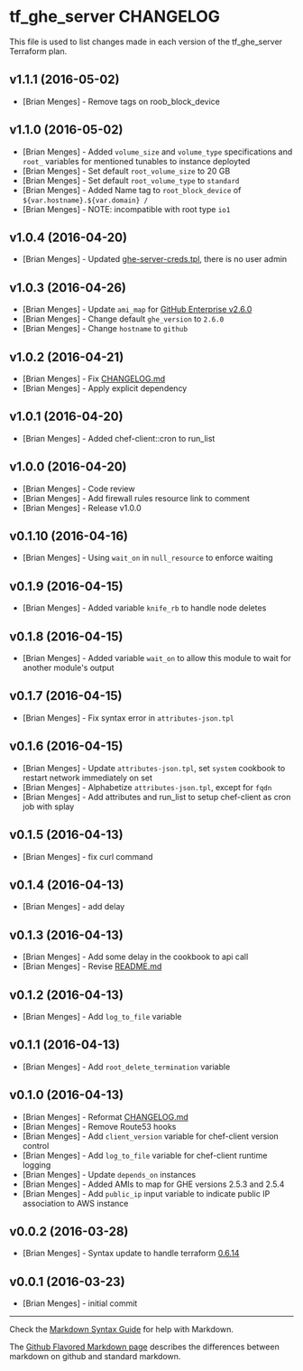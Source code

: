 tf_ghe_server CHANGELOG
========================

This file is used to list changes made in each version of the tf_ghe_server Terraform plan.

v1.1.1 (2016-05-02)
-------------------
- [Brian Menges] - Remove tags on roob_block_device

v1.1.0 (2016-05-02)
-------------------
- [Brian Menges] - Added `volume_size` and `volume_type` specifications and `root_` variables for mentioned tunables to instance deployted
- [Brian Menges] - Set default `root_volume_size` to 20 GB
- [Brian Menges] - Set default `root_volume_type` to `standard`
- [Brian Menges] - Added Name tag to `root_block_device` of `${var.hostname}.${var.domain} /`
- [Brian Menges] - NOTE: incompatible with root type `io1`

v1.0.4 (2016-04-20)
-------------------
- [Brian Menges] - Updated [ghe-server-creds.tpl](files/ghe-server-creds.tpl), there is no user admin

v1.0.3 (2016-04-26)
-------------------
- [Brian Menges] - Update `ami_map` for [GitHub Enterprise v2.6.0](https://enterprise.github.com/releases/2.6.0/notes)
- [Brian Menges] - Change default `ghe_version` to `2.6.0`
- [Brian Menges] - Change `hostname` to `github`

v1.0.2 (2016-04-21)
-------------------
- [Brian Menges] - Fix [CHANGELOG.md](CHANGELOG.md)
- [Brian Menges] - Apply explicit dependency

v1.0.1 (2016-04-20)
-------------------
- [Brian Menges] - Added chef-client::cron to run_list

v1.0.0 (2016-04-20)
-------------------
- [Brian Menges] - Code review
- [Brian Menges] - Add firewall rules resource link to comment
- [Brian Menges] - Release v1.0.0

v0.1.10 (2016-04-16)
-------------------
- [Brian Menges] - Using `wait_on` in `null_resource` to enforce waiting

v0.1.9 (2016-04-15)
-------------------
- [Brian Menges] - Added variable `knife_rb` to handle node deletes

v0.1.8 (2016-04-15)
-------------------
- [Brian Menges] - Added variable `wait_on` to allow this module to wait for another module's output

v0.1.7 (2016-04-15)
-------------------
- [Brian Menges] - Fix syntax error in `attributes-json.tpl`

v0.1.6 (2016-04-15)
-------------------
- [Brian Menges] - Update `attributes-json.tpl`, set `system` cookbook to restart network immediately on set
- [Brian Menges] - Alphabetize `attributes-json.tpl`, except for `fqdn`
- [Brian Menges] - Add attributes and run_list to setup chef-client as cron job with splay

v0.1.5 (2016-04-13)
-------------------
- [Brian Menges] - fix curl command

v0.1.4 (2016-04-13)
-------------------
- [Brian Menges] - add delay

v0.1.3 (2016-04-13)
-------------------
- [Brian Menges] - Add some delay in the cookbook to api call
- [Brian Menges] - Revise [README.md](README.md)

v0.1.2 (2016-04-13)
-------------------
- [Brian Menges] - Add `log_to_file` variable

v0.1.1 (2016-04-13)
-------------------
- [Brian Menges] - Add `root_delete_termination` variable

v0.1.0 (2016-04-13)
-------------------
- [Brian Menges] - Reformat [CHANGELOG.md](CHANGELOG.md)
- [Brian Menges] - Remove Route53 hooks
- [Brian Menges] - Add `client_version` variable for chef-client version control
- [Brian Menges] - Add `log_to_file` variable for chef-client runtime logging
- [Brian Menges] - Update `depends_on` instances
- [Brian Menges] - Added AMIs to map for GHE versions 2.5.3 and 2.5.4
- [Brian Menges] - Add `public_ip` input variable to indicate public IP association to AWS instance

v0.0.2 (2016-03-28)
-------------------
- [Brian Menges] - Syntax update to handle terraform [0.6.14](https://github.com/hashicorp/terraform/blob/master/CHANGELOG.md#0614-march-21-2016)

v0.0.1 (2016-03-23)
-------------------
- [Brian Menges] - initial commit

- - -
Check the [Markdown Syntax Guide](http://daringfireball.net/projects/markdown/syntax) for help with Markdown.

The [Github Flavored Markdown page](http://github.github.com/github-flavored-markdown/) describes the differences between markdown on github and standard markdown.
